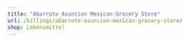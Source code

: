 ```yaml
---
title: "Abarrote Asuncion Mexican Grocery Store"
url: /billings/abarrote-asuncion-mexican-grocery-store/
shop: Lebensmittel
---
```

